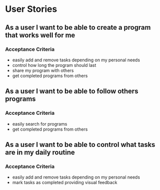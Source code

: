  # User Stories

 ## As a user I want to be able to create a program that works well for me

 ### Acceptance Criteria
  * easily add and remove tasks depending on my personal needs
  * control how long the program should last
  * share my program with others
  * get completed programs from others


## As a user I want to be able to follow others programs

 ### Acceptance Criteria
  * easily search for programs
  * get completed programs from others

## As a user I want to be able to control what tasks are in my daily routine

 ### Acceptance Criteria
  * easily add and remove tasks depending on my personal needs
  * mark tasks as completed providing visual feedback
